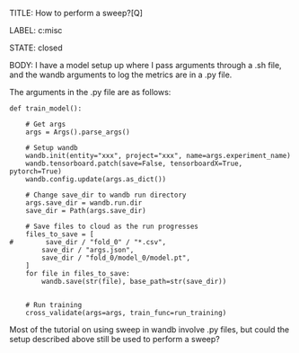 TITLE:
How to perform a sweep?[Q]

LABEL:
c:misc

STATE:
closed

BODY:
I have a model setup up where I pass arguments through a .sh file, and the wandb arguments to log the metrics are in a .py file.

The arguments in the .py file are as follows:

```
def train_model():

    # Get args
    args = Args().parse_args()

    # Setup wandb
    wandb.init(entity="xxx", project="xxx", name=args.experiment_name)
    wandb.tensorboard.patch(save=False, tensorboardX=True, pytorch=True)
    wandb.config.update(args.as_dict())

    # Change save_dir to wandb run directory
    args.save_dir = wandb.run.dir
    save_dir = Path(args.save_dir)

    # Save files to cloud as the run progresses
    files_to_save = [
#        save_dir / "fold_0" / "*.csv",
        save_dir / "args.json",
        save_dir / "fold_0/model_0/model.pt",
    ]
    for file in files_to_save:
        wandb.save(str(file), base_path=str(save_dir))


    # Run training
    cross_validate(args=args, train_func=run_training)
```

Most of the tutorial on using sweep in wandb involve .py files, but could the setup described above still be used to perform a sweep?

